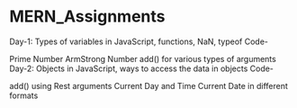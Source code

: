 # MERN_Assignments

Day-1: Types of variables in JavaScript, functions, NaN, typeof Code-

Prime Number
ArmStrong Number
add() for various types of arguments
Day-2: Objects in JavaScript, ways to access the data in objects Code-

add() using Rest arguments
Current Day and Time
Current Date in different formats
